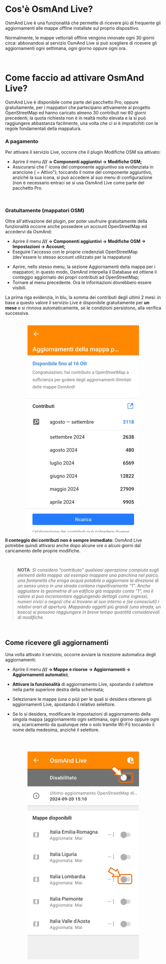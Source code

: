 # **Cos'è OsmAnd Live?**

OsmAnd Live è una funzionalità che permette di ricevere più di frequente gli aggiornamenti alle mappe offline installate sul proprio dispositivo.

Normalmente, le mappe vettoriali offline vengono innovate ogni 30 giorni circa: abbonandosi al servizio OsmAnd Live si può scegliere di ricevere gli aggiornamenti ogni settimana, ogni giorno oppure ogni ora.

<br>

# Come faccio ad attivare OsmAnd Live?

OsmAnd Live è disponibile come parte del pacchetto Pro, oppure gratuitamente, per i mappatori che partecipano attivamente al progetto OpenStreetMap ed hanno caricato almeno 30 contributi nei 60 giorni precedenti; la quota richiesta non è in realtà molto elevata e la si può raggiungere abbastanza facilmente, una volta che ci si è impratichiti con le regole fondamentali della mappatura.


### A pagamento

Per attivare il servizio Live, occorre che il plugin Modifiche OSM sia attivato:

- Aprire il menu **/// → Componenti aggiuntivi → Modifiche OSM;**
- Assicurarsi che l' icona del componente aggiuntivo sia evidenziata  in arancione ( = Attivo"); toccando il nome del componente aggiuntivo, anziché la sua icona, si può accedere al suo menu di configurazione (non è necessario entraci se si usa OsmAnd Live come parte del pacchetto Pro.

<br>

### Gratuitamente (mappatori OSM)

Oltre all'attivazione del plugin, per poter usufruire gratuitamente della funzionalità occorre anche possedere un account OpenStreetMap ed accedervi da OsmAnd:

- Aprire il menu **/// → Componenti aggiuntivi → Modifiche OSM → Impostazioni → Account;** 
- Eseguire l'accesso con le proprie credenziali OpenStreetMap (dev'essere lo stesso account utilizzato per la mappatura)
* Aprire, nello stesso menu, la sezione Aggiornamenti  della mappa per i mappatori; in questo modo, OsmAnd interpella il Database ed ottiene il conteggio aggiornato dei propri contributi ad OpenStreetMap;
* Tornare al menu precedente. Ora le informazioni dovrebbero essere visibili.

La prima riga evidenzia, in blu, la somma dei contributi degli ultimi 2 mesi: in base a questo valore il servizio Live è disponibile gratuitamente per **un mese** e si rinnova automaticamente, se le condizioni persistono, alla verifica successiva.
<br>
<br>
<p align="center"><img src="img/OSM - Conteggio contributi_a.jpg"></p>


**Il conteggio dei contributi non è sempre immediato**: OsmAnd Live potrebbe quindi attivarsi anche dopo alcune ore o alcuni giorni dal caricamento delle proprie modifiche.

<br>

> **NOTA**: *Si considera “contributo” qualsiasi operazione compiuta sugli elementi della mappa: ad esempio mappare una panchina nel parco, una fontanella che eroga acqua potabile o aggiornare la direzione di un senso unico in una strada contano rispettivamente “1”. Anche aggiustare la geometria di un edificio già mappato conta “1”, ma il valore si può incrementare aggiungendo dettagli come ingressi, numeri civici o negozi che si trovano al suo interno e (se conosciuti) i relativi orari di apertura. Mappando oggetti più grandi (una strada, un bosco) si possono raggiungere in breve tempo quantità considerevoli di modifiche.*
>

<br>

## Come ricevere gli aggiornamenti

Una volta attivato il servizio, occorre avviare la ricezione automatica degli aggiornamenti:
* Aprire il menu **/// → Mappe e risorse →  Aggiornamenti → Aggiornamenti automatici**;

* **Attivare la funzionalità** di aggiornamento Live, spostando il selettore nella parte superiore destra della schermata;

* Selezionare le mappe (una o più) per le quali si desidera ottenere gli aggiornamenti Live, spostando il relativo selettore. 

* Se lo si desidera, modificare le impostazioni di aggiornamento della singola mappa (aggiornamento ogni settimana, ogni giorno oppure ogni ora, scaricamento da qualunque rete o solo tramite Wi-Fi) toccando il nome della medesima, anziché il selettore.

<br>
<br>
<p align="center"><img src="img/Attivazione Live.jpg"></p>





